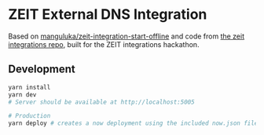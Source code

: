 # ZEIT External DNS Integration

Based on [manguluka/zeit-integration-start-offline](https://github.com/manguluka/zeit-integration-starter-offline) and code from [the zeit integrations repo](https://github.com/zeit/integrations), built for the ZEIT integrations hackathon.

## Development

```bash
yarn install
yarn dev
# Server should be available at http://localhost:5005

# Production
yarn deploy # creates a now deployment using the included now.json file
```